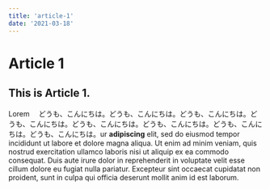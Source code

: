 ```yaml
---
title: 'article-1'
date: '2021-03-18'
---
```


# Article 1

## This is Article 1.

Lorem 　どうも、こんにちは。どうも、こんにちは。どうも、こんにちは。どうも、こんにちは。どうも、こんにちは。どうも、こんにちは。どうも、こんにちは。どうも、こんにちは。ur **adipiscing** elit, sed do eiusmod tempor incididunt ut labore et dolore magna aliqua. Ut enim ad minim veniam, quis nostrud exercitation ullamco laboris nisi ut aliquip ex ea commodo consequat. Duis aute irure dolor in reprehenderit in voluptate velit esse cillum dolore eu fugiat nulla pariatur. Excepteur sint occaecat cupidatat non proident, sunt in culpa qui officia deserunt mollit anim id est laborum.
